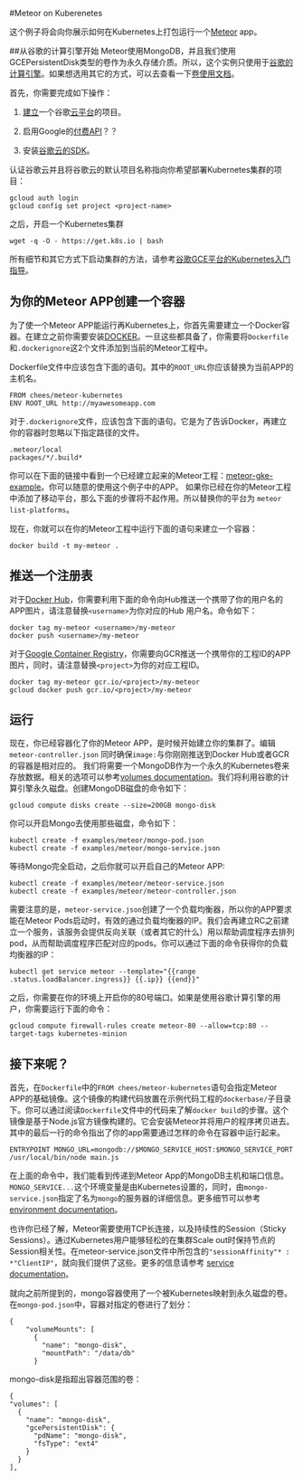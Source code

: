 #Meteor on Kuberenetes

这个例子将会向你展示如何在Kubernetes上打包运行一个[Meteor](https://www.meteor.com/) app。

##从谷歌的计算引擎开始
Meteor使用MongoDB，并且我们使用GCEPersistentDisk类型的卷作为永久存储介质。所以，这个实例只使用于[谷歌的计算引擎](https://cloud.google.com/compute/)。如果想选用其它的方式，可以去查看一下[卷使用文档](http://kubernetes.io/v1.1/docs/user-guide/volumes.html)。

首先，你需要完成如下操作：

1. [建立](https://cloud.google.com/compute/docs/quickstart)一个谷歌[云平台](https://cloud.google.com/)的项目。

2. 启用Google的[付费API](https://developers.google.com/console/help/new/#billing)？？

3. 安装[谷歌云的SDK](https://cloud.google.com/sdk/)。

认证谷歌云并且将谷歌云的默认项目名称指向你希望部署Kubernetes集群的项目：

	gcloud auth login
	gcloud config set project <project-name>

之后，开启一个Kubernetes集群

	wget -q -O - https://get.k8s.io | bash

所有细节和其它方式下启动集群的方法，请参考[谷歌GCE平台的Kubernetes入门指导](http://kubernetes.io/v1.1/docs/getting-started-guides/gce.html)。

## 为你的Meteor APP创建一个容器

为了使一个Meteor APP能运行再Kubernetes上，你首先需要建立一个Docker容器。在建立之前你需要安装[DOCKER](https://www.docker.com/)。一旦这些都具备了，你需要将`Dockerfile`和`.dockerignore`这2个文件添加到当前的Meteor工程中。

Dockerfile文件中应该包含下面的语句。其中的`ROOT_URL`你应该替换为当前APP的主机名。

	FROM chees/meteor-kubernetes
	ENV ROOT_URL http://myawesomeapp.com

对于`.dockerignore`文件，应该包含下面的语句。它是为了告诉Docker，再建立你的容器时忽略以下指定路径的文件。

	.meteor/local
	packages/*/.build*

你可以在下面的链接中看到一个已经建立起来的Meteor工程：[meteor-gke-example](https://github.com/Q42/meteor-gke-example)。你可以随意的使用这个例子中的APP。
如果你已经在你的Meteor工程中添加了移动平台，那么下面的步骤将不起作用。所以替换你的平台为 `meteor list-platforms`。

现在，你就可以在你的Meteor工程中运行下面的语句来建立一个容器：

	docker build -t my-meteor .

## 推送一个注册表

对于[Docker Hub](https://hub.docker.com/)，你需要利用下面的命令向Hub推送一个携带了你的用户名的APP图片，请注意替换`<username>`为你对应的Hub 用户名。命令如下：

	docker tag my-meteor <username>/my-meteor
	docker push <username>/my-meteor

对于[Google Container Registry](https://cloud.google.com/tools/container-registry/)，你需要向GCR推送一个携带你的工程ID的APP图片，同时，请注意替换`<project>`为你的对应工程ID。

	docker tag my-meteor gcr.io/<project>/my-meteor
	gcloud docker push gcr.io/<project>/my-meteor

## 运行

现在，你已经容器化了你的Meteor APP，是时候开始建立你的集群了。编辑`meteor-controller.json` 同时确保`image:`与你刚刚推送到Docker Hub或者GCR的容器是相对应的。
我们将需要一个MongoDB作为一个永久的Kubernetes卷来存放数据。相关的选项可以参考[volumes documentation](http://kubernetes.io/v1.1/docs/user-guide/volumes.html)。我们将利用谷歌的计算引擎永久磁盘。创建MongoDB磁盘的命令如下：

	gcloud compute disks create --size=200GB mongo-disk

你可以开启Mongo去使用那些磁盘，命令如下：

	kubectl create -f examples/meteor/mongo-pod.json
	kubectl create -f examples/meteor/mongo-service.json

等待Mongo完全启动，之后你就可以开启自己的Meteor APP:

	kubectl create -f examples/meteor/meteor-service.json
	kubectl create -f examples/meteor/meteor-controller.json

需要注意的是，`meteor-service.json`创建了一个负载均衡器，所以你的APP要求能在Meteor Pods启动时，有效的通过负载均衡器的IP。我们会再建立RC之前建立一个服务，该服务会提供反向关联（或者其它的什么）用以帮助调度程序去排列pod，从而帮助调度程序匹配对应的pods。你可以通过下面的命令获得你的负载均衡器的IP：

	kubectl get service meteor --template="{{range .status.loadBalancer.ingress}} {{.ip}} {{end}}"

之后，你需要在你的环境上开启你的80号端口。如果是使用谷歌计算引擎的用户，你需要运行下面的命令：

	gcloud compute firewall-rules create meteor-80 --allow=tcp:80 --target-tags kubernetes-minion

## 接下来呢？

首先，在`Dockerfile`中的`FROM chees/meteor-kubernetes`语句会指定Meteor APP的基础镜像。这个镜像的构建代码放置在示例代码工程的`dockerbase/`子目录下。你可以通过阅读`Dockerfile`文件中的代码来了解`docker build`的步骤。这个镜像是基于Node.js官方镜像构建的。它会安装Meteor并将用户的程序拷贝进去。其中的最后一行的命令指出了你的app需要通过怎样的命令在容器中运行起来。
	
	ENTRYPOINT MONGO_URL=mongodb://$MONGO_SERVICE_HOST:$MONGO_SERVICE_PORT /usr/local/bin/node main.js

在上面的命令中，我们能看到传递到Meteor App的MongoDB主机和端口信息。`MONGO_SERVICE...`这个环境变量是由Kubernetes设置的，同时，由`mongo-service.json`指定了名为`mongo`的服务器的详细信息。更多细节可以参考[environment documentation](http://kubernetes.io/v1.1/docs/user-guide/container-environment.html)。

也许你已经了解，Meteor需要使用TCP长连接，以及持续性的Session（Sticky Sessions）。通过Kubernetes用户能够轻松的在集群Scale out时保持节点的Session相关性。在meteor-service.json文件中所包含的`"sessionAffinity"* : *"ClientIP"`，就向我们提供了这些。更多的信息请参考 [service documentation](http://kubernetes.io/v1.1/docs/user-guide/services.html#virtual-ips-and-service-proxies)。

就向之前所提到的，mongo容器使用了一个被Kubernetes映射到永久磁盘的卷。在`mongo-pod.json`中，容器对指定的卷进行了划分：

	{
        "volumeMounts": [
          {
            "name": "mongo-disk",
            "mountPath": "/data/db"
          }

mongo-disk是指超出容器范围的卷：

	{
    "volumes": [
      {
        "name": "mongo-disk",
        "gcePersistentDisk": {
          "pdName": "mongo-disk",
          "fsType": "ext4"
        }
      }
    ],